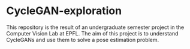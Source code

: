 # CycleGAN-exploration
This repository is the result of an undergraduate semester project in the Computer Vision Lab at EPFL. The aim of this project is to understand CycleGANs and use them to solve a pose estimation problem.
